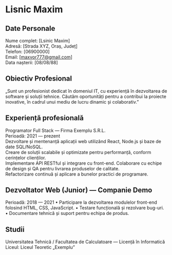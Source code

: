 # Lisnic Maxim

## Date Personale
Nume complet: [Lsinic Maxim]  
Adresă: [Strada XYZ, Oraș, Județ]  
Telefon: [06900000]  
Email: [maxvor777@gmail.com]  
Data nașterii: [08/08/88]  

## Obiectiv Profesional
„Sunt un profesionist dedicat în domeniul IT, cu experiență în dezvoltarea de software și soluții tehnice. Căutăm oportunități pentru a contribui la proiecte inovative, în cadrul unui mediu de lucru dinamic și colaborativ.”

## Experiență profesională
Programator Full Stack — Firma Exemplu S.R.L.  
Perioadă: 2021 — prezent  
  Dezvoltare și mentenanță aplicații web utilizând React, Node.js și baze de date SQL/NoSQL.  
  Creare de soluții scalabile și optimizate pentru performanță, conform cerințelor clienților.  
  Implementare API RESTful și integrare cu front-end.
  Colaborare cu echipe de design și QA pentru livrarea produselor de calitate.  
  Refactorizare continuă și aplicare a bunelor practici de programare.  


## Dezvoltator Web (Junior) — Companie Demo
Perioadă: 2018 — 2021
 • Participare la dezvoltarea modulelor front-end folosind HTML, CSS, JavaScript.
 • Testare funcțională și rezolvare bug-uri.
 • Documentare tehnică și suport pentru echipa de produs.


## Studii
Universitatea Tehnică / Facultatea de Calculatoare — Licență în Informatică
Liceul: Liceul Teoretic „Exemplu”